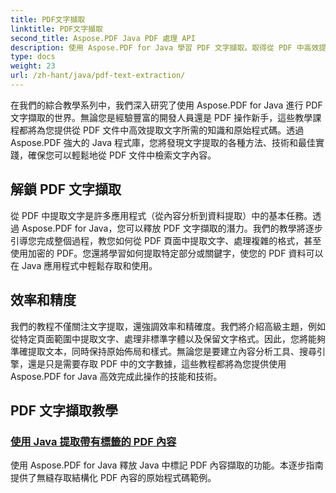 ```yaml
---
title: PDF文字擷取
linktitle: PDF文字擷取
second_title: Aspose.PDF Java PDF 處理 API
description: 使用 Aspose.PDF for Java 學習 PDF 文字擷取。取得從 PDF 中高效提取文字的逐步教學。
type: docs
weight: 23
url: /zh-hant/java/pdf-text-extraction/
---
```


在我們的綜合教學系列中，我們深入研究了使用 Aspose.PDF for Java 進行 PDF 文字擷取的世界。無論您是經驗豐富的開發人員還是 PDF 操作新手，這些教學課程都將為您提供從 PDF 文件中高效提取文字所需的知識和原始程式碼。透過 Aspose.PDF 強大的 Java 程式庫，您將發現文字提取的各種方法、技術和最佳實踐，確保您可以輕鬆地從 PDF 文件中檢索文字內容。

## 解鎖 PDF 文字擷取

從 PDF 中提取文字是許多應用程式（從內容分析到資料提取）中的基本任務。透過 Aspose.PDF for Java，您可以釋放 PDF 文字擷取的潛力。我們的教學將逐步引導您完成整個過程，教您如何從 PDF 頁面中提取文字、處理複雜的格式，甚至使用加密的 PDF。您還將學習如何提取特定部分或關鍵字，使您的 PDF 資料可以在 Java 應用程式中輕鬆存取和使用。

## 效率和精度

我們的教程不僅關注文字提取，還強調效率和精確度。我們將介紹高級主題，例如從特定頁面範圍中提取文字、處理非標準字體以及保留文字格式。因此，您將能夠準確提取文本，同時保持原始佈局和樣式。無論您是要建立內容分析工具、搜尋引擎，還是只是需要存取 PDF 中的文字數據，這些教程都將為您提供使用 Aspose.PDF for Java 高效完成此操作的技能和技術。

## PDF 文字擷取教學
### [使用 Java 提取帶有標籤的 PDF 內容](./tagged-pdf-content-extraction-using-java/)
使用 Aspose.PDF for Java 釋放 Java 中標記 PDF 內容擷取的功能。本逐步指南提供了無縫存取結構化 PDF 內容的原始程式碼範例。
